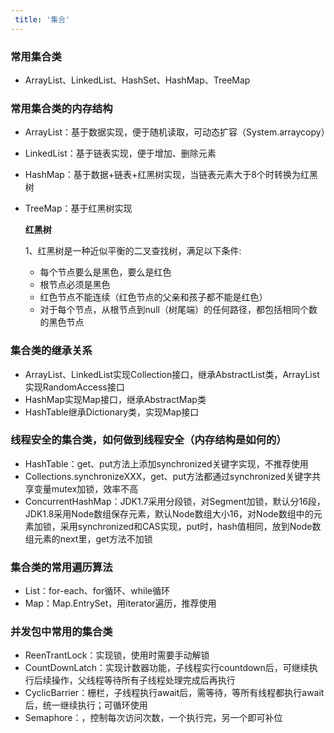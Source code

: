 ```yaml
---
 title: '集合'
---
```


### 常用集合类
- ArrayList、LinkedList、HashSet、HashMap、TreeMap
 
### 常用集合类的内存结构
- ArrayList：基于数据实现，便于随机读取，可动态扩容（System.arraycopy）
- LinkedList：基于链表实现，便于增加、删除元素
- HashMap：基于数据+链表+红黑树实现，当链表元素大于8个时转换为红黑树
- TreeMap：基于红黑树实现

    **红黑树**

    1、红黑树是一种近似平衡的二叉查找树，满足以下条件:
    - 每个节点要么是黑色，要么是红色
    - 根节点必须是黑色
    - 红色节点不能连续（红色节点的父亲和孩子都不能是红色）
    - 对于每个节点，从根节点到null（树尾端）的任何路径，都包括相同个数的黑色节点

### 集合类的继承关系
- ArrayList、LinkedList实现Collection接口，继承AbstractList类，ArrayList实现RandomAccess接口
- HashMap实现Map接口，继承AbstractMap类
- HashTable继承Dictionary类，实现Map接口

### 线程安全的集合类，如何做到线程安全（内存结构是如何的）
- HashTable：get、put方法上添加synchronized关键字实现，不推荐使用
- Collections.synchronizeXXX，get、put方法都通过synchronized关键字共享变量mutex加锁，效率不高
- ConcurrentHashMap：JDK1.7采用分段锁，对Segment加锁，默认分16段，JDK1.8采用Node数组保存元素，默认Node数组大小16，对Node数组中的元素加锁，采用synchronized和CAS实现，put时，hash值相同，放到Node数组元素的next里，get方法不加锁

### 集合类的常用遍历算法
- List：for-each、for循环、while循环
- Map：Map.EntrySet，用iterator遍历，推荐使用

### 并发包中常用的集合类
- ReenTrantLock：实现锁，使用时需要手动解锁
- CountDownLatch：实现计数器功能，子线程实行countdown后，可继续执行后续操作，父线程等待所有子线程处理完成后再执行
- CyclicBarrier：栅栏，子线程执行await后，需等待，等所有线程都执行await后，统一继续执行；可循环使用
- Semaphore：，控制每次访问次数，一个执行完，另一个即可补位